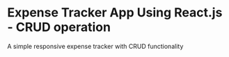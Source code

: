 # Expense Tracker App Using React.js - CRUD operation

A simple responsive expense tracker with CRUD functionality
